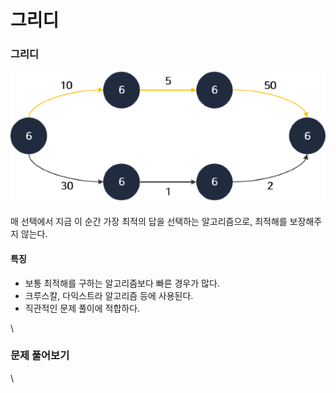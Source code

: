 # 그리디

### 그리디

![](../.gitbook/assets/그리디.png)

매 선택에서 지금 이 순간 가장 최적의 답을 선택하는 알고리즘으로, 최적해를 보장해주지 않는다.

#### 특징

* 보통 최적해를 구하는 알고리즘보다 빠른 경우가 많다.
* 크루스칼, 다익스트라 알고리즘 등에 사용된다.
* 직관적인 문제 풀이에 적합하다.

\


### 문제 풀어보기

\
